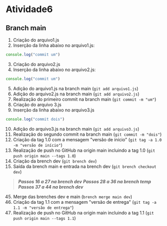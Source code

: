 # Atividade6

## Branch main

01. Criação do arquivo1.js
02. Inserção da linha abaixo no arquivo1.js:
```JavaScript 
console.log("commit um")
``` 
03. Criação do arquivo2.js
04. Inserção da linha abaixo no arquivo2.js: 
```JavaScript
console.log("commit um")
```
05. Adição do arquivo1.js na branch main (`git add arquivo1.js`)
06. Adição do arquivo2.js na branch main (`git add arquivo2.js`)
07. Realização do primeiro commit na branch main (`git commit -m "um"`)
08. Criação do arquivo 3.js
09. Inserção da linha abaixo no arquivo3.js 
```JavaScript
console.log("commit dois")
```
10. Adição do arquivo3.js na branch main (`git add arquivo3.js`)
11. Realização do segundo commit na branch main (`git commit -m "dois"`)
12. Criação da tag 1.0 com a mensagem "versão de início" (`git tag -a 1.0 -m "versão de início"`)
13. Realização de push no GitHub na origin main incluindo a tag 1.0 (`git push origin main --tags 1.0`)
14. Criação da brench dev (`git brench dev`)
15. Saída da brench main e entrada na brench dev (`git brench checkout dev`)
>***Passos 16 a 27 na brench dev***
>***Passos 28 a 36 na brench temp***
>***Passos 37 a 44 na brench dev***
45. Merge das brenches dev e main (`brench merge main dev`)
46. Criação da tag 1.1 com a mensagem "versão de entrega" (`git tag -a 1.1 -m "versão de entrega"`)
47. Realização de push no GitHub na origin main incluindo a tag 1.1 (`git push origin main --tags 1.1`)
